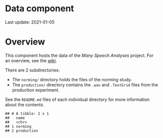 Data component
================

Last update: 2021-01-05

# Overview

This component hosts the data of the *Many Speech Analyses* project. For
an overview, see the [wiki](https://osf.io/rdtx5/wiki/home/).

There are 2 subdirectories:

-   The `norming/` directory holds the files of the norming study.
-   The `production/` directory contains the `.wav` and `.TextGrid`
    files from the production experiment.

See the `README.md` files of each individual directory for more
information about the contents.

    ## # A tibble: 2 x 1
    ##   name      
    ##   <chr>     
    ## 1 norming   
    ## 2 production

